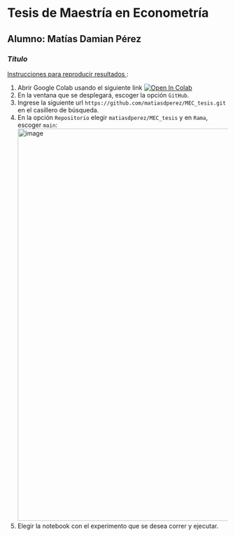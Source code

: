 # Tesis de Maestría en Econometría
## Alumno: Matías Damian Pérez
### *Título*


<ins> Instrucciones para reproducir resultados </ins>:

1) Abrir Google Colab usando el siguiente link [![Open In Colab](https://colab.research.google.com/assets/colab-badge.svg)](https://colab.research.google.com/)
2) En la ventana que se desplegará, escoger la opción `GitHub`.
4) Ingrese la siguiente url `https://github.com/matiasdperez/MEC_tesis.git` en el casillero de búsqueda.
5) En la opción `Repositorio` elegir `matiasdperez/MEC_tesis` y en `Rama`, escoger `main`:
   <img width="894" alt="image" src="https://github.com/matiasdperez/MEC_tesis/assets/61159309/ba740292-0314-4586-9e6a-1149b99a8019">
7) Elegir la notebook con el experimento que se desea correr y ejecutar.
